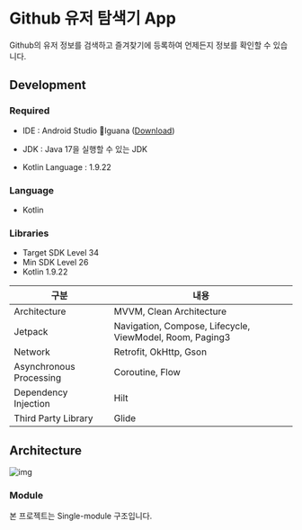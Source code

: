 # Github 유저 탐색기 App

Github의 유저 정보를 검색하고 즐겨찾기에 등록하여 언제든지 정보를 확인할 수 있습니다.

## Development

### Required

- IDE : Android Studio Iguana ([Download](https://developer.android.com/studio))
- JDK : Java 17을 실행할 수 있는 JDK

- Kotlin Language : 1.9.22

### Language

- Kotlin

### Libraries

+ Target SDK Level 34
+ Min SDK Level 26
+ Kotlin 1.9.22
  
 구분 | 내용
-- | --
Architecture | MVVM, Clean Architecture
Jetpack | Navigation, Compose, Lifecycle, ViewModel, Room, Paging3
Network | Retrofit, OkHttp, Gson
Asynchronous Processing | Coroutine, Flow
Dependency Injection | Hilt
Third Party Library | Glide

## Architecture

![img](https://lh6.googleusercontent.com/jIm6sL0mqukk0OROYyStYNsBulEFLZki-z2Y9OD73K-cpvEre-VP1wmdSC-bDpNJrGdhB4bOZbABRspBcn4FJCtJs4uQKKwWesOdThS-B75HwnCdTCqEKXAClxOimOtIu9WbabaP_Mpel6dDpLSSQVk)

### Module

본 프로젝트는 Single-module 구조입니다.

